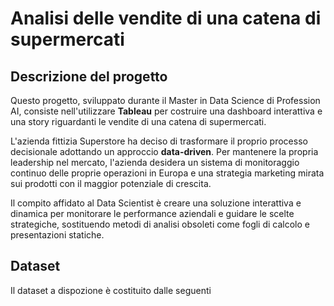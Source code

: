 # Analisi delle vendite di una catena di supermercati

## Descrizione del progetto
Questo progetto, sviluppato durante il Master in Data Science di Profession AI, consiste nell'utilizzare **Tableau** per costruire una dashboard interattiva e una story riguardanti le vendite di una catena di supermercati.

L'azienda fittizia Superstore ha deciso di trasformare il proprio processo decisionale adottando un approccio **data-driven**. Per mantenere la propria leadership nel mercato, l'azienda desidera un sistema di monitoraggio continuo delle proprie operazioni in Europa e una strategia marketing mirata sui prodotti con il maggior potenziale di crescita.

Il compito affidato al Data Scientist è creare una soluzione interattiva e dinamica per monitorare le performance aziendali e guidare le scelte strategiche, sostituendo metodi di analisi obsoleti come fogli di calcolo e presentazioni statiche.

## Dataset
Il dataset a dispozione è costituito dalle seguenti
